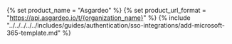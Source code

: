 {% set product_name = "Asgardeo" %}
{% set product_url_format = "https://api.asgardeo.io/t/{organization_name}" %}
{% include "../../../../../includes/guides/authentication/sso-integrations/add-microsoft-365-template.md" %}